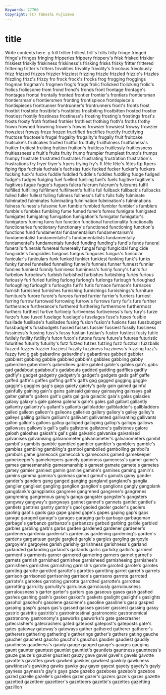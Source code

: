 ```yaml
---
Keywords: 27700 
Copyright: (C) Takeshi Fujisawa
---
```


# title

Write contents here.
y frill frillier frilliest frill's
frills frilly fringe fringed fringe's fringes fringing fripperies frippery frippery's
frisk frisked friskier friskiest friskily friskiness friskiness's frisking frisks frisky
fritter frittered frittering fritter's fritters frivolities frivolity frivolity's frivolous frivolously
frizz frizzed frizzes frizzier frizziest frizzing frizzle frizzled frizzle's frizzles
frizzling frizz's frizzy fro frock frock's frocks frog frogging froggings
frogman frogman's frogmen frog's frogs frolic frolicked frolicking frolic's frolics
frolicsome from frond frond's fronds front frontage frontage's frontages frontal
frontally fronted frontier frontier's frontiers frontiersman frontiersman's frontiersmen fronting frontispiece
frontispiece's frontispieces frontrunner frontrunner's frontrunners front's fronts frost frostbit frostbite
frostbite's frostbites frostbiting frostbitten frosted frostier frostiest frostily frostiness frostiness's
frosting frosting's frostings frost's frosts frosty froth frothed frothier frothiest
frothing froth's froths frothy frown frowned frowning frown's frowns frowsier
frowsiest frowsy frowzier frowziest frowzy froze frozen fructified fructifies fructify
fructifying fructose fructose's frugal frugality frugality's frugally fruit fruitcake fruitcake's
fruitcakes fruited fruitful fruitfully fruitfulness fruitfulness's fruitier fruitiest fruiting fruition
fruition's fruitless fruitlessly fruitlessness fruitlessness's fruit's fruits fruity frump frumpier
frumpiest frump's frumps frumpy frustrate frustrated frustrates frustrating frustration frustration's
frustrations fry fryer fryer's fryers frying fry's ft fête fête's
fêtes ftp ftpers ftping ftps fuchsia fuchsia's fuchsias fuck fucked
fucker fucker's fuckers fucking fuck's fucks fuddle fuddled fuddle's fuddles
fuddling fudge fudged fudge's fudges fudging fuel fuelled fuelling fuel's
fuels fugitive fugitive's fugitives fugue fugue's fugues fulcra fulcrum fulcrum's
fulcrums fulfil fulfilled fulfilling fulfilment fulfilment's fulfils full fullback fullback's
fullbacks fulled fuller fullest fulling fullness fullness's full's fulls fully
fulminate fulminated fulminates fulminating fulmination fulmination's fulminations fulness fulness's fulsome
fum fumble fumbled fumbler fumbler's fumblers fumble's fumbles fumbling fume
fumed fume's fumes fumigate fumigated fumigates fumigating fumigation fumigation's fumigator
fumigator's fumigators fuming fums fun function functional functionality functionally functionaries
functionary functionary's functioned functioning function's functions fund fundamental fundamentalism fundamentalism's
fundamentalist fundamentalist's fundamentalists fundamentally fundamental's fundamentals funded funding funding's fund's
funds funeral funeral's funerals funereal funereally fungal fungi fungicidal fungicide
fungicide's fungicides fungous fungus funguses fungus's funicular funicular's funiculars funk
funked funkier funkiest funking funk's funks funky funnel funnelled funnelling
funnel's funnels funner funnest funnier funnies funniest funnily funniness funniness's
funny funny's fun's fur furbelow furbelow's furbish furbished furbishes furbishing
furies furious furiously furl furled furling furlong furlong's furlongs furlough
furloughed furloughing furlough's furloughs furl's furls furnace furnace's furnaces furnish
furnished furnishes furnishing furnishings furnishings's furniture furniture's furore furore's furores
furred furrier furrier's furriers furriest furring furrow furrowed furrowing furrow's
furrows furry fur's furs further furtherance furtherance's furthered furthering furthermore
furthermost furthers furthest furtive furtively furtiveness furtiveness's fury fury's furze
furze's fuse fused fuselage fuselage's fuselages fuse's fuses fusible fusillade
fusillade's fusillades fusing fusion fusion's fusions fuss fussbudget fussbudget's fussbudgets
fussed fusses fussier fussiest fussily fussiness fussiness's fussing fuss's fussy
fustian fustian's fustier fustiest fusty futile futilely futility futility's futon
futon's futons future future's futures futuristic futurities futurity futurity's futz
futzed futzes futzing fuzz fuzzball fuzzballs fuzzed fuzzes fuzzier fuzziest
fuzzily fuzziness fuzziness's fuzzing fuzz's fuzzy fwd g gab gabardine
gabardine's gabardines gabbed gabbier gabbiest gabbing gabble gabbled gabble's gabbles
gabbling gabby gaberdine gaberdine's gaberdines gable gabled gable's gables gab's
gabs gad gadabout gadabout's gadabouts gadded gadding gadflies gadfly gadfly's
gadget gadgetry gadgetry's gadget's gadgets gads gaff gaffe gaffed gaffe's
gaffes gaffing gaff's gaffs gag gagged gagging gaggle gaggle's gaggles
gag's gags gaiety gaiety's gaily gain gained gainful gainfully gaining
gain's gains gainsaid gainsay gainsaying gainsays gait gaiter gaiter's gaiters
gait's gaits gal gala galactic gala's galas galaxies galaxy galaxy's
gale galena galena's gale's gales gall gallant gallantly gallantry gallantry's
gallant's gallants gallbladder gallbladder's gallbladders galled galleon galleon's galleons galleries
gallery gallery's galley galley's galleys galling gallium gallium's gallivant gallivanted
gallivanting gallivants gallon gallon's gallons gallop galloped galloping gallop's gallops
gallows gallowses gallows's gall's galls gallstone gallstone's gallstones galore galosh
galoshes galosh's gal's gals galvanic galvanise galvanised galvanises galvanising galvanometer
galvanometer's galvanometers gambit gambit's gambits gamble gambled gambler gambler's gamblers
gamble's gambles gambling gambling's gambol gambolled gambolling gambol's gambols game
gamecock gamecock's gamecocks gamed gamekeeper gamekeeper's gamekeepers gamely gameness gameness's
gamer game's games gamesmanship gamesmanship's gamest gamete gamete's gametes gamey
gamier gamiest gamin gamine gamine's gamines gaming gamin's gamins gamma
gamma's gammas gamut gamut's gamuts gamy gander gander's ganders gang
ganged ganging gangland gangland's ganglia ganglier gangliest gangling ganglion ganglion's
ganglions gangly gangplank gangplank's gangplanks gangrene gangrened gangrene's gangrenes gangrening
gangrenous gang's gangs gangster gangster's gangsters gangway gangway's gangways gannet
gannet's gannets gantlet gantlet's gantlets gantries gantry gantry's gaol gaoled
gaoler gaoler's gaolers gaoling gaol's gaols gap gape gaped gape's
gapes gaping gap's gaps garage garaged garage's garages garaging garb
garbage garbageman garbage's garbanzo garbanzo's garbanzos garbed garbing garble garbled
garbles garbling garb's garbs garden gardened gardener gardener's gardeners gardenia
gardenia's gardenias gardening gardening's garden's gardens gargantuan gargle gargled gargle's
gargles gargling gargoyle gargoyle's gargoyles garish garishly garishness garishness's garland
garlanded garlanding garland's garlands garlic garlicky garlic's garment garment's garments
garner garnered garnering garners garnet garnet's garnets garnish garnished garnishee
garnisheed garnisheeing garnishee's garnishees garnishes garnishing garnish's garote garoted garote's
garotes garoting garotte garotted garotte's garottes garotting garret garret's garrets
garrison garrisoned garrisoning garrison's garrisons garrote garroted garrote's garrotes garroting
garrotte garrotted garrotte's garrottes garrotting garrulity garrulity's garrulous garrulously garrulousness
garrulousness's garter garter's garters gas gaseous gases gash gashed gashes
gashing gash's gasket gasket's gaskets gaslight gaslight's gaslights gasohol gasohol's
gasolene gasolene's gasoline gasoline's gasp gasped gasping gasp's gasps gas's
gassed gasses gassier gassiest gassing gassy gastric gastritis gastritis's gastrointestinal
gastronomic gastronomical gastronomy gastronomy's gasworks gasworks's gate gatecrasher gatecrasher's gatecrashers
gated gatepost gatepost's gateposts gate's gates gateway gateway's gateways gather
gathered gatherer gatherer's gatherers gathering gathering's gatherings gather's gathers gating
gauche gaucher gauchest gaucho gaucho's gauchos gaudier gaudiest gaudily gaudiness
gaudiness's gaudy gauge gauged gauge's gauges gauging gaunt gaunter gauntest
gauntlet gauntlet's gauntlets gauntness gauntness's gauze gauze's gauzier gauziest gauzy
gave gavel gavel's gavels gavotte gavotte's gavottes gawk gawked gawkier
gawkiest gawkily gawkiness gawkiness's gawking gawks gawky gay gayer gayest
gayety gayety's gayly gayness gayness's gay's gays gaze gazebo gazeboes
gazebo's gazebos gazed gazelle gazelle's gazelles gazer gazer's gazers gaze's
gazes gazette gazetted gazetteer gazetteer's gazetteers gazette's gazettes gazetting gazillion

